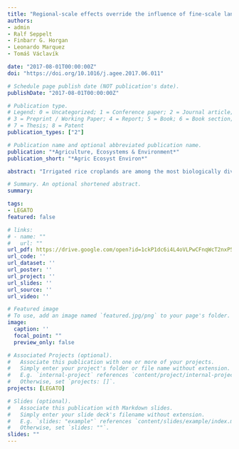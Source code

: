 ```yaml
---
title: "Regional-scale effects override the influence of fine-scale landscape heterogeneity on rice arthropod communities"
authors:
- admin
- Ralf Seppelt
- Finbarr G. Horgan
- Leonardo Marquez
- Tomáš Václavík

date: "2017-08-01T00:00:00Z"
doi: "https://doi.org/10.1016/j.agee.2017.06.011"

# Schedule page publish date (NOT publication's date).
publishDate: "2017-08-01T00:00:00Z"

# Publication type.
# Legend: 0 = Uncategorized; 1 = Conference paper; 2 = Journal article;
# 3 = Preprint / Working Paper; 4 = Report; 5 = Book; 6 = Book section;
# 7 = Thesis; 8 = Patent
publication_types: ["2"]

# Publication name and optional abbreviated publication name.
publication: "*Agriculture, Ecosystems & Environment*"
publication_short: "*Agric Ecosyst Environ*"

abstract: "Irrigated rice croplands are among the most biologically diverse agroecosystems globally; however, intensification and simplification of farmed areas into homogeneous monocultures can lead to biodiversity loss and a reduction of associated ecosystem services such as natural pest regulation. Understanding how landscape heterogeneity affects the diversity of arthropod communities is therefore crucial for the sustainable management of rice agroecosystems. Here, we examine the influence of fine-scale landscape heterogeneity and regional-scale effects on the arthropod communities of three rice-production regions in the Philippines. Our analysis of 213 arthropod morphospecies (37.339 individuals) collected using two sampling methods at 28 field sites indicated that the rice agroecosystems in each study region had unique arthropod assemblages, likely reflecting region specific environmental and land-use conditions. For all sites together, we found no effect of fine-scale landscape context (classified as rather high or low heterogeneity sites) on assemblage structure (arthropod abundance, species richness or diversity). When assemblages were analyzed separately, significant effects of fine-scale landscape context were only detected in one region and for two functional groups (predators and detritivores). Elevation gradient, used as a proxy for regional-scale effects in the study regions, explained more than 60% of variance in assemblage structure. Total arthropod abundance and rarefied species richness were negatively related to elevation, suggesting that regional-scale effects rather than fine-scale landscape heterogeneity explained the composition of rice-arthropod communities in landscapes. To further disentangle the complex effects of broad-scale environmental drivers versus fine-scale landscape complexity on arthropod communities and biocontrol services, future research in rice agroecosystems should focus on a more detailed quantification of landscape heterogeneity and examine its effect at multiple spatial scales."

# Summary. An optional shortened abstract.
summary: 

tags:
- LEGATO
featured: false

# links:
# - name: ""
#   url: ""
url_pdf: https://drive.google.com/open?id=1ckP1dc6i4L4oVLPwCFnqWcT2nxP5Xput
url_code: ''
url_dataset: ''
url_poster: ''
url_project: ''
url_slides: ''
url_source: ''
url_video: ''

# Featured image
# To use, add an image named `featured.jpg/png` to your page's folder. 
image:
  caption: ''
  focal_point: ""
  preview_only: false

# Associated Projects (optional).
#   Associate this publication with one or more of your projects.
#   Simply enter your project's folder or file name without extension.
#   E.g. `internal-project` references `content/project/internal-project/index.md`.
#   Otherwise, set `projects: []`.
projects: [LEGATO]

# Slides (optional).
#   Associate this publication with Markdown slides.
#   Simply enter your slide deck's filename without extension.
#   E.g. `slides: "example"` references `content/slides/example/index.md`.
#   Otherwise, set `slides: ""`.
slides: ""
---
```


